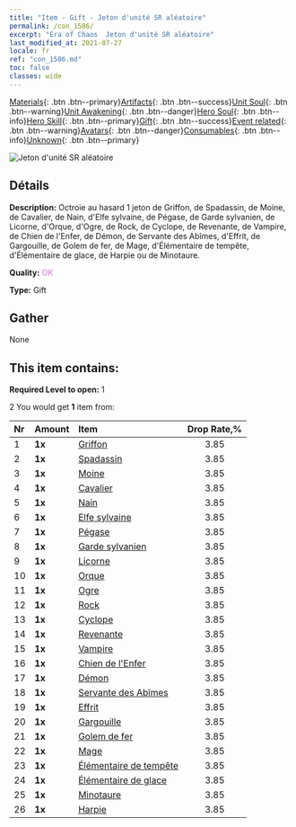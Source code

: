 ```yaml
---
title: "Item - Gift - Jeton d'unité SR aléatoire"
permalink: /con_1586/
excerpt: "Era of Chaos  Jeton d'unité SR aléatoire"
last_modified_at: 2021-07-27
locale: fr
ref: "con_1586.md"
toc: false
classes: wide
---
```

 [Materials](/ItemsFR/){: .btn .btn--primary}[Artifacts](/ItemsFR/Artifacts/){: .btn .btn--success}[Unit Soul](/ItemsFR/UnitSoul/){: .btn .btn--warning}[Unit Awakening](/ItemsFR/UnitAwakening/){: .btn .btn--danger}[Hero Soul](/ItemsFR/HeroSoul/){: .btn .btn--info}[Hero Skill](/ItemsFR/HeroSkill/){: .btn .btn--primary}[Gift](/ItemsFR/Gift/){: .btn .btn--success}[Event related](/ItemsFR/Events/){: .btn .btn--warning}[Avatars](/ItemsFR/Avatars/){: .btn .btn--danger}[Consumables](/ItemsFR/Consumables/){: .btn .btn--info}[Unknown](/ItemsFR/Unknown/){: .btn .btn--primary}

 ![Jeton d'unité SR aléatoire](/images/t/i_907181.png)

## Détails
 **Description:** Octroie au hasard 1 jeton de Griffon, de Spadassin, de Moine, de Cavalier, de Nain, d'Elfe sylvaine, de Pégase, de Garde sylvanien, de Licorne, d'Orque, d'Ogre, de Rock, de Cyclope, de Revenante, de Vampire, de Chien de l'Enfer, de Démon, de Servante des Abîmes, d'Effrit, de Gargouille, de Golem de fer, de Mage, d'Élémentaire de tempête, d'Élémentaire de glace, de Harpie ou de Minotaure.

 **Quality:** <span style="color: #DA70D6">OK</span>

 **Type:** Gift

## Gather

  None

## This item contains:

 **Required Level to open:** 1

 2 You would get **1** item  from:

  | Nr | Amount |     Item    | Drop Rate,% |
  |:---|:-------|:------------|:---------:|
  | 1 |  **1x** | [Griffon](/ItemsFR/unt_192/) | 3.85 | 
  | 2 |  **1x** | [Spadassin](/ItemsFR/unt_193/) | 3.85 | 
  | 3 |  **1x** | [Moine](/ItemsFR/unt_194/) | 3.85 | 
  | 4 |  **1x** | [Cavalier ](/ItemsFR/unt_195/) | 3.85 | 
  | 5 |  **1x** | [Nain](/ItemsFR/unt_200/) | 3.85 | 
  | 6 |  **1x** | [Elfe sylvaine](/ItemsFR/unt_201/) | 3.85 | 
  | 7 |  **1x** | [Pégase](/ItemsFR/unt_202/) | 3.85 | 
  | 8 |  **1x** | [Garde sylvanien](/ItemsFR/unt_203/) | 3.85 | 
  | 9 |  **1x** | [Licorne](/ItemsFR/unt_204/) | 3.85 | 
  | 10 |  **1x** | [Orque](/ItemsFR/unt_219/) | 3.85 | 
  | 11 |  **1x** | [Ogre](/ItemsFR/unt_220/) | 3.85 | 
  | 12 |  **1x** | [Rock](/ItemsFR/unt_221/) | 3.85 | 
  | 13 |  **1x** | [Cyclope](/ItemsFR/unt_222/) | 3.85 | 
  | 14 |  **1x** | [Revenante](/ItemsFR/unt_210/) | 3.85 | 
  | 15 |  **1x** | [Vampire](/ItemsFR/unt_211/) | 3.85 | 
  | 16 |  **1x** | [Chien de l'Enfer](/ItemsFR/unt_228/) | 3.85 | 
  | 17 |  **1x** | [Démon](/ItemsFR/unt_229/) | 3.85 | 
  | 18 |  **1x** | [Servante des Abîmes](/ItemsFR/unt_230/) | 3.85 | 
  | 19 |  **1x** | [Effrit](/ItemsFR/unt_231/) | 3.85 | 
  | 20 |  **1x** | [Gargouille](/ItemsFR/unt_236/) | 3.85 | 
  | 21 |  **1x** | [Golem de fer](/ItemsFR/unt_237/) | 3.85 | 
  | 22 |  **1x** | [Mage](/ItemsFR/unt_238/) | 3.85 | 
  | 23 |  **1x** | [Élémentaire de tempête](/ItemsFR/unt_263/) | 3.85 | 
  | 24 |  **1x** | [Élémentaire de glace](/ItemsFR/unt_264/) | 3.85 | 
  | 25 |  **1x** | [Minotaure](/ItemsFR/unt_248/) | 3.85 | 
  | 26 |  **1x** | [Harpie](/ItemsFR/unt_245/) | 3.85 | 
